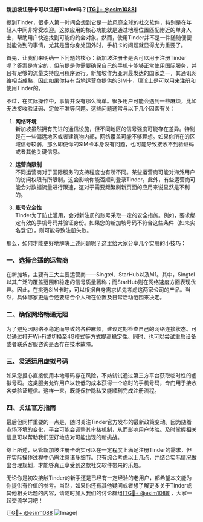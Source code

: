 **新加坡注册卡可以注册Tinder吗？[[TG💪+ @esim1088](https://t.me/s/esim1088)]**

提到Tinder，很多人第一时间会想到它是一款风靡全球的社交软件，特别是在年轻人中间非常受欢迎。这款应用的核心功能就是通过地理位置匹配附近的单身人士，帮助用户快速找到可能的约会对象。然而，使用Tinder并不是一件随随便便就能做到的事情，尤其是当你身处国外时，手机卡的问题就显得尤为重要了。

首先，让我们来明确一下问题的核心：新加坡注册卡是否可以用于注册Tinder呢？答案是肯定的，但前提是你需要确保自己的手机卡能够正常使用国际服务，并且有足够的流量支持应用程序运行。新加坡作为亚洲最发达的国家之一，其通讯网络相当成熟，因此如果你持有当地运营商提供的SIM卡，理论上是可以用来注册和使用Tinder的。

不过，在实际操作中，事情并没有那么简单。很多用户可能会遇到一些麻烦，比如无法接收验证码、定位不准等问题。这些问题通常与以下几个因素有关：

1. **网络环境**  
   新加坡虽然拥有先进的通信设施，但不同地区的信号强度可能存在差异。特别是在一些偏远地区或者建筑物内部，网络覆盖可能不够理想。如果你所在的区域信号较弱，那么即便你的SIM卡本身没有问题，也可能导致接收不到验证码或者其他关键信息。

2. **运营商限制**  
   不同运营商对于国际服务的支持程度也有所不同。某些运营商可能对海外用户的访问权限有所限制，这会影响你能否顺利登录Tinder。此外，有些运营商可能会对数据流量进行限速，这对于需要频繁刷新页面的应用来说显然是不利的。

3. **账号安全性**  
   Tinder为了防止滥用，会对新注册的账号采取一定的安全措施。例如，要求绑定有效的手机号码并验证身份。如果您的新加坡号码不符合这些条件（如未实名登记），则可能导致注册失败。

那么，如何才能更好地解决上述问题呢？这里给大家分享几个实用的小技巧：

### 一、选择合适的运营商
在新加坡，主要有三大主要运营商——Singtel、StarHub以及M1。其中，Singtel以其广泛的覆盖范围和稳定的信号质量著称；而StarHub则在网络速度方面表现优异。因此，在挑选SIM卡时，可以根据自身需求优先考虑这两家公司的产品。当然，具体哪家更适合还要结合个人所在位置及日常活动范围来决定。

### 二、确保网络畅通无阻
为了避免因网络不稳定而导致的各种麻烦，建议定期检查自己的网络连接状态。可以通过打开Wi-Fi或切换至4G模式等方式提高稳定性。同时，也可以尝试重启设备或者联系客服咨询是否存在技术故障。

### 三、灵活运用虚拟号码
如果您担心直接使用本地号码存在风险，不妨试试通过第三方平台获取临时性的虚拟号码。这类服务允许用户以较低的成本获得一个临时的手机号码，专门用于接收各类验证短信。这样一来，既能保护隐私又能顺利完成注册流程。

### 四、关注官方指南
最后但同样重要的一点是，随时关注Tinder官方发布的最新政策变动。因为随着市场环境的变化，平台可能会调整其审核机制，从而影响用户体验。及时掌握相关信息可以帮助我们更好地应对可能出现的新挑战。

综上所述，尽管新加坡注册卡确实可以在一定程度上满足注册Tinder的需求，但在实际操作过程中仍需注意诸多细节。只有综合考虑以上几点，并结合实际情况做出合理规划，才能够真正享受到这款社交软件带来的乐趣。

无论你是初次接触Tinder的新手还是已经有一定经验的老用户，都希望本文能为你提供有价值的参考。当然，如果你还有其他疑问或者想了解更多关于Tinder或其他相关话题的内容，请随时加入我们的讨论群组[[TG💪+ @esim1088](https://t.me/s/esim1088)]，大家一起交流学习吧！

[[TG💪+ @esim1088](https://t.me/s/esim1088) ![Image](https://i.postimg.cc/4NQfJmqS/Snipaste-2025-05-13-00-14-12.png)]